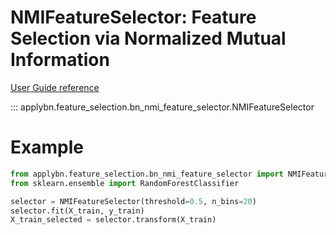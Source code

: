 # NMIFeatureSelector: Feature Selection via Normalized Mutual Information

[User Guide reference](../../user-guide/feature_selection/nmi_feature_selection.md)

::: applybn.feature_selection.bn_nmi_feature_selector.NMIFeatureSelector


# Example

```python
from applybn.feature_selection.bn_nmi_feature_selector import NMIFeatureSelector
from sklearn.ensemble import RandomForestClassifier

selector = NMIFeatureSelector(threshold=0.5, n_bins=20)
selector.fit(X_train, y_train)
X_train_selected = selector.transform(X_train)
```
